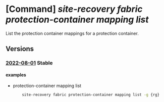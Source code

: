 # [Command] _site-recovery fabric protection-container mapping list_

List the protection container mappings for a protection container.

## Versions

### [2022-08-01](/Resources/mgmt-plane/L3N1YnNjcmlwdGlvbnMve30vcmVzb3VyY2Vncm91cHMve30vcHJvdmlkZXJzL21pY3Jvc29mdC5yZWNvdmVyeXNlcnZpY2VzL3ZhdWx0cy97fS9yZXBsaWNhdGlvbmZhYnJpY3Mve30vcmVwbGljYXRpb25wcm90ZWN0aW9uY29udGFpbmVycy97fS9yZXBsaWNhdGlvbnByb3RlY3Rpb25jb250YWluZXJtYXBwaW5ncw==/2022-08-01.xml) **Stable**

<!-- mgmt-plane /subscriptions/{}/resourcegroups/{}/providers/microsoft.recoveryservices/vaults/{}/replicationfabrics/{}/replicationprotectioncontainers/{}/replicationprotectioncontainermappings 2022-08-01 -->

#### examples

- protection-container mapping list
    ```bash
        site-recovery fabric protection-container mapping list -g {rg} --fabric-name {fabric_source_name} --protection-container {container_source_name} --vault-name {vault_name}
    ```
